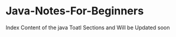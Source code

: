 # Java-Notes-For-Beginners
Index  Content of the java
 Toatl  Sections  and Will be Updated soon

  

